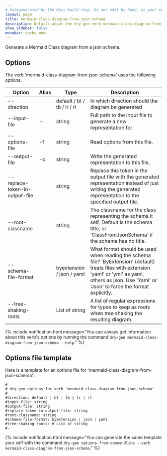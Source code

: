```yaml
---
# Autogenerated by the Docs build step. Do not edit by hand, as your edit will get overwritten by the next Docs build.
layout: page
title: mermaid-class-diagram-from-json-schema
description: Details about the dry-gen verb mermaid-class-diagram-from-json-schema
show_sidebar: false
menubar: verbs_menu
---
```

Generate a Mermaid Class diagram from a json schema. 

## Options
The verb 'mermaid-class-diagram-from-json-schema' uses the following options.

|Option|Alias|Type|Description|
|---|---|---|---|
|--direction||default / bt / tb / lr / rl|In which direction should the diagram be generated|
|--input-file|-i|string|Full path to the input file to generate a new representation for.|
|--options-file|-f|string|Read options from this file.|
|--output-file|-o|string|Write the generated representation to this file.|
|--replace-token-in-output-file||string|Replace this token in the output file with the generated representation instead of just writing the generated representation to the specified output file.|
|--root-classname||string|The classname for the class representing the schema it self. Default is the schema title, or 'ClassFromJsonSchema' if the schema has no title.|
|--schema-file-format||byextension / json / yaml|What format should be used when reading the schema file? 'ByExtension' (default) treats files with extension 'yaml' or 'yml' as yaml, others as json. Use 'Yaml' or 'Json' to force the format explicitly.|
|--tree-shaking-roots||List of string|A list of regular expressions for types to keep as roots when tree shaking the resulting diagram.|

{% include notification.html
message="You can always get information about this verb's options by running the command `dry-gen mermaid-class-diagram-from-json-schema --help`."
%}
## Options file template
Here is a template for an options file for 'mermaid-class-diagram-from-json-schema'. 
```
#
# dry-gen options for verb 'mermaid-class-diagram-from-json-schema'
#
#direction: default | bt | tb | lr | rl
#input-file: string
#output-file: string
#replace-token-in-output-file: string
#root-classname: string
#schema-file-format: byextension | json | yaml
#tree-shaking-roots: # List of string
#- 
```
{% include notification.html
message="You can generate the same template your self with the command `dry-gen options-from-commandline --verb mermaid-class-diagram-from-json-schema`."
%}
